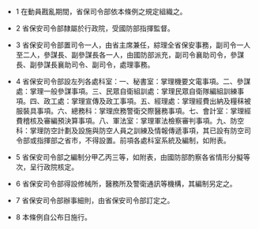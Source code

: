 * 1 在動員戡亂期間，省保司令部依本條例之規定組織之。

* 2 省保安司令部隸屬於行政院，受國防部指揮監督。

* 3 省保安司令部置司令一人，由省主席兼任，綜理全省保安事務，副司令一人至二人，參謀長、副參謀長各一人，由國防部派充，副司令襄助司令，參謀長、副參謀長襄助司令、副司令，處理事務。

* 4 省保安司令部設左列各處科室：一、秘書室：掌理機要文電事項。二、參謀處：掌理一般參謀事項。三、民眾自衛組訓處：掌理民眾自衛隊編組訓練事項。四、政工處：掌理宣傳及政工事項。五、經理處：掌理經費出納及糧秣被服裝具事項。六、總務科：掌理庶務警衛交際醫務事項。七、會計室：掌理經費稽核及審編預決算事項。八、軍法室：掌理軍法檢察審判事項。九、防空科：掌理防空計劃及設施與防空人員之訓練及情報傳遞事項，其已設有防空司令部或指揮部之省市，不得設置。前項各處科室系統及編制，如附表。

* 5 省保安司令部之編制分甲乙丙三等，如附表，由國防部酌察各省情形分擬等次，呈行政院核定。

* 6 省保安司令部得設修械所，醫務所及警衛通訊等機構，其編制另定之。

* 7 省保安司令部辦事細則，由省保安司令部訂定之。

* 8 本條例自公布日施行。

